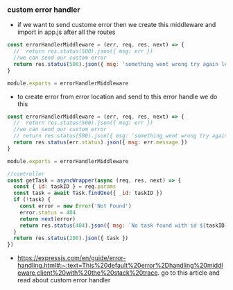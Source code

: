 ### custom error handler

- if we want to send custome error then we create this middleware and import in app.js after all the routes

```js
const errorHandlerMiddleware = (err, req, res, next) => {
  //  return res.status(500).json({ msg: err })
  //we can send our custom error
  return res.status(500).json({ msg: 'something went wrong try again letter' })
}

module.exports = errorHandlerMiddleware
```

- to create error from error location and send to this error handle we do this

```js
const errorHandlerMiddleware = (err, req, res, next) => {
  //  return res.status(500).json({ msg: err })
  //we can send our custom error
  // return res.status(500).json({ msg: 'something went wrong try again letter' })
  return res.status(err.status).json({ msg: err.message })
}

module.exports = errorHandlerMiddleware

//controller
const getTask = asyncWrapper(async (req, res, next) => {
  const { id: taskID } = req.params
  const task = await Task.findOne({ _id: taskID })
  if (!task) {
    const error = new Error('Not Found')
    error.status = 404
    return next(error)
    return res.status(404).json({ msg: `No task found with id ${taskID}` })
  }
  return res.status(200).json({ task })
})
```

- https://expressjs.com/en/guide/error-handling.html#:~:text=This%20default%20error%2Dhandling%20middleware,client%20with%20the%20stack%20trace. go to this article and read about custom error handler
